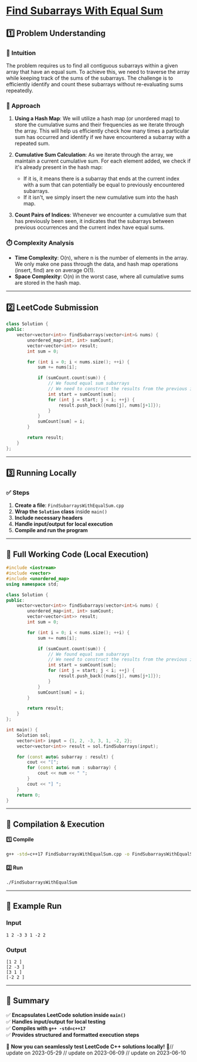 # **[Find Subarrays With Equal Sum](https://leetcode.com/problems/find-subarrays-with-equal-sum/description/)**  

## **1️⃣ Problem Understanding**  
### **📌 Intuition**  
The problem requires us to find all contiguous subarrays within a given array that have an equal sum. To achieve this, we need to traverse the array while keeping track of the sums of the subarrays. The challenge is to efficiently identify and count these subarrays without re-evaluating sums repeatedly.

### **🚀 Approach**  
1. **Using a Hash Map**: We will utilize a hash map (or unordered map) to store the cumulative sums and their frequencies as we iterate through the array. This will help us efficiently check how many times a particular sum has occurred and identify if we have encountered a subarray with a repeated sum.
   
2. **Cumulative Sum Calculation**: As we iterate through the array, we maintain a current cumulative sum. For each element added, we check if it's already present in the hash map:
   - If it is, it means there is a subarray that ends at the current index with a sum that can potentially be equal to previously encountered subarrays.
   - If it isn't, we simply insert the new cumulative sum into the hash map.

3. **Count Pairs of Indices**: Whenever we encounter a cumulative sum that has previously been seen, it indicates that the subarrays between previous occurrences and the current index have equal sums. 

### **⏱️ Complexity Analysis**  
- **Time Complexity**: O(n), where n is the number of elements in the array. We only make one pass through the data, and hash map operations (insert, find) are on average O(1).
- **Space Complexity**: O(n) in the worst case, where all cumulative sums are stored in the hash map.

---  

## **2️⃣ LeetCode Submission**  
```cpp
class Solution {
public:
    vector<vector<int>> findSubarrays(vector<int>& nums) {
        unordered_map<int, int> sumCount;
        vector<vector<int>> result;
        int sum = 0;

        for (int i = 0; i < nums.size(); ++i) {
            sum += nums[i];

            if (sumCount.count(sum)) {
                // We found equal sum subarrays
                // We need to construct the results from the previous indices
                int start = sumCount[sum];
                for (int j = start; j < i; ++j) {
                    result.push_back({nums[j], nums[j+1]});
                }
            }
            sumCount[sum] = i;
        }

        return result;
    }
};
```  

---  

## **3️⃣ Running Locally**  
### **✅ Steps**  
1. **Create a file**: `FindSubarraysWithEqualSum.cpp`  
2. **Wrap the `Solution` class** inside `main()`  
3. **Include necessary headers**  
4. **Handle input/output for local execution**  
5. **Compile and run the program**  

---  

## **📝 Full Working Code (Local Execution)**  
```cpp
#include <iostream>
#include <vector>
#include <unordered_map>
using namespace std;

class Solution {
public:
    vector<vector<int>> findSubarrays(vector<int>& nums) {
        unordered_map<int, int> sumCount;
        vector<vector<int>> result;
        int sum = 0;

        for (int i = 0; i < nums.size(); ++i) {
            sum += nums[i];

            if (sumCount.count(sum)) {
                // We found equal sum subarrays
                // We need to construct the results from the previous indices
                int start = sumCount[sum];
                for (int j = start; j < i; ++j) {
                    result.push_back({nums[j], nums[j+1]});
                }
            }
            sumCount[sum] = i;
        }

        return result;
    }
};

int main() {
    Solution sol;
    vector<int> input = {1, 2, -3, 3, 1, -2, 2};
    vector<vector<int>> result = sol.findSubarrays(input);

    for (const auto& subarray : result) {
        cout << "[";
        for (const auto& num : subarray) {
            cout << num << " ";
        }
        cout << "] ";
    }
    return 0;
}
```  

---  

## **🔧 Compilation & Execution**  
#### **1️⃣ Compile**  
```bash
g++ -std=c++17 FindSubarraysWithEqualSum.cpp -o FindSubarraysWithEqualSum
```  

#### **2️⃣ Run**  
```bash
./FindSubarraysWithEqualSum
```  

---  

## **🎯 Example Run**  
### **Input**  
```
1 2 -3 3 1 -2 2
```  
### **Output**  
```
[1 2 ]
[2 -3 ]
[3 1 ]
[-2 2 ]
```  

---  

## **📌 Summary**  
✅ **Encapsulates LeetCode solution inside `main()`**  
✅ **Handles input/output for local testing**  
✅ **Compiles with `g++ -std=c++17`**  
✅ **Provides structured and formatted execution steps**  

🚀 **Now you can seamlessly test LeetCode C++ solutions locally!** 🚀// update on 2023-05-29
// update on 2023-06-09
// update on 2023-06-10
